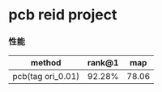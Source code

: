 
# pcb reid project 


### 性能

| method        | rank@1   |  map  |
| --------   | -----:  | :----:  |
| pcb(tag ori_0.01)     | 92.28% |   78.06     |

